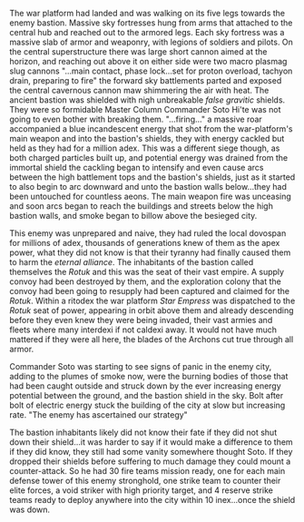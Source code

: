 The war platform had landed and was walking on its five legs towards the enemy bastion. Massive sky fortresses hung from arms that attached to the central hub and reached out to the armored legs. Each sky fortress was a massive slab of armor and weaponry, with legions of soldiers and pilots. On the central superstructure there was large short cannon aimed at the horizon, and reaching out above it on either side were two macro plasmag slug cannons "...main contact, phase lock...set for proton overload, tachyon drain, preparing to fire" the forward sky battlements parted and exposed the central cavernous cannon maw shimmering the air with heat. The ancient bastion was shielded with nigh unbreakable _false gravitic_ shields. They were so formidable Master Column Commander Soto Hi'te was not going to even bother with breaking them. "...firing..." a massive roar accompanied a blue incandescent energy that shot from the war-platform's main weapon and into the bastion's shields, they with energy cackled but held as they had for a million adex. This was a different siege though, as both charged particles built up, and potential energy was drained from the immortal shield the cackling began to intensify and even cause arcs between the high battlement tops and the bastion's shields, just as it started to also begin to arc downward and unto the bastion walls below...they had been untouched for countless aeons. The main weapon fire was unceasing and soon arcs began to reach the buildings and streets below the high bastion walls, and smoke began to billow above the besieged city.

This enemy was unprepared and naive, they had ruled the local dovospan for millions of adex, thousands of generations knew of them as the apex power, what they did not know is that their tyranny had finally caused them to harm the _eternal alliance_. The inhabitants of the bastion called themselves the _Rotuk_ and this was the seat of their vast empire. A supply convoy had been destroyed by them, and the exploration colony that the convoy had been going to resupply had been captured and claimed for the _Rotuk_. Within a ritodex the war platform _Star Empress_ was dispatched to the _Rotuk_ seat of power, appearing in orbit above them and already descending before they even knew they were being invaded, their vast armies and fleets where many interdexi if not caldexi away. It would not have much mattered if they were all here, the blades of the Archons cut true through all armor.

Commander Soto was starting to see signs of panic in the enemy city, adding to the plumes of smoke now, were the burning bodies of those that had been caught outside and struck down by the ever increasing energy potential between the ground, and the bastion shield in the sky. Bolt after bolt of electric energy stuck the building of the city at slow but increasing rate. "The enemy has ascertained our strategy"

The bastion inhabitants likely did not know their fate if they did not shut down their shield...it was harder to say if it would make a difference to them if they did know, they still had some vanity somewhere thought Soto. If they dropped their shields before suffering to much damage they could mount a counter-attack. So he had 30 fire teams mission ready, one for each main defense tower of this enemy stronghold, one strike team to counter their elite forces, a void striker with high priority target, and 4 reserve strike teams ready to deploy anywhere into the city within 10 inex...once the shield was down.
